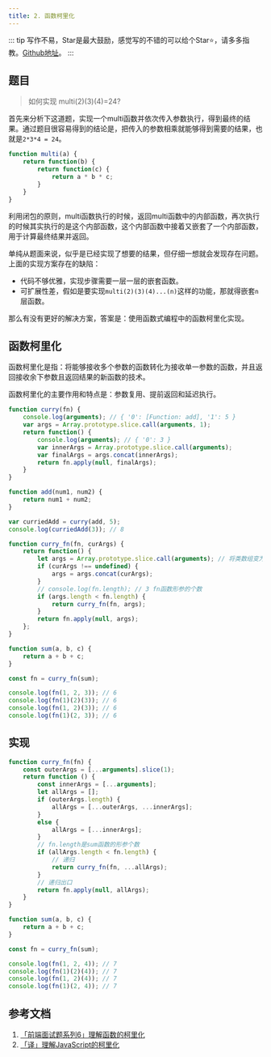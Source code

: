 ```yaml
---
title: 2. 函数柯里化
---
```

::: tip
写作不易，Star是最大鼓励，感觉写的不错的可以给个Star⭐，请多多指教。[Github地址](https://github.com/liujie2019/VuePress-Blog)。
:::
## 题目
>如何实现 multi(2)(3)(4)=24?

首先来分析下这道题，实现一个multi函数并依次传入参数执行，得到最终的结果。通过题目很容易得到的结论是，把传入的参数相乘就能够得到需要的结果，也就是`2*3*4 = 24`。

```js
function multi(a) {
    return function(b) {
        return function(c) {
            return a * b * c;
        }
    }
}
```
利用闭包的原则，multi函数执行的时候，返回multi函数中的内部函数，再次执行的时候其实执行的是这个内部函数，这个内部函数中接着又嵌套了一个内部函数，用于计算最终结果并返回。

单纯从题面来说，似乎是已经实现了想要的结果，但仔细一想就会发现存在问题。
上面的实现方案存在的缺陷：

* 代码不够优雅，实现步骤需要一层一层的嵌套函数。
* 可扩展性差，假如是要实现`multi(2)(3)(4)...(n)`这样的功能，那就得嵌套`n`层函数。

那么有没有更好的解决方案，答案是：使用函数式编程中的函数柯里化实现。

## 函数柯里化
函数柯里化是指：将能够接收多个参数的函数转化为接收单一参数的函数，并且返回接收余下参数且返回结果的新函数的技术。

函数柯里化的主要作用和特点是：参数复用、提前返回和延迟执行。
```js
function curry(fn) {
    console.log(arguments); // { '0': [Function: add], '1': 5 }
    var args = Array.prototype.slice.call(arguments, 1);
    return function() {
        console.log(arguments); // { '0': 3 }
        var innerArgs = Array.prototype.slice.call(arguments);
        var finalArgs = args.concat(innerArgs);
        return fn.apply(null, finalArgs);
    }
}

function add(num1, num2) {
    return num1 + num2;
}

var curriedAdd = curry(add, 5);
console.log(curriedAdd(3)); // 8
```
```js
function curry_fn(fn, curArgs) {
    return function() {
        let args = Array.prototype.slice.call(arguments); // 将类数组变为数组
        if (curArgs !== undefined) {
            args = args.concat(curArgs);
        }
        // console.log(fn.length); // 3 fn函数形参的个数
        if (args.length < fn.length) {
            return curry_fn(fn, args);
        }
        return fn.apply(null, args);
    };
}

function sum(a, b, c) {
    return a + b + c;
}

const fn = curry_fn(sum);

console.log(fn(1, 2, 3)); // 6
console.log(fn(1)(2)(3)); // 6
console.log(fn(1, 2)(3)); // 6
console.log(fn(1)(2, 3)); // 6
```
## 实现
```js
function curry_fn(fn) {
    const outerArgs = [...arguments].slice(1);
    return function () {
        const innerArgs = [...arguments];
        let allArgs = [];
        if (outerArgs.length) {
            allArgs = [...outerArgs, ...innerArgs];
        }
        else {
            allArgs = [...innerArgs];
        }
        // fn.length是sum函数的形参个数
        if (allArgs.length < fn.length) {
            // 递归
            return curry_fn(fn, ...allArgs);
        }
        // 递归出口
        return fn.apply(null, allArgs);
    }
}

function sum(a, b, c) {
    return a + b + c;
}

const fn = curry_fn(sum);

console.log(fn(1, 2, 4)); // 7
console.log(fn(1)(2)(4)); // 7
console.log(fn(1, 2)(4)); // 7
console.log(fn(1)(2, 4)); // 7
```
## 参考文档

1. [「前端面试题系列6」理解函数的柯里化](https://segmentfault.com/a/1190000018180159)
2. [「译」理解JavaScript的柯里化](https://zhuanlan.zhihu.com/p/50247174)